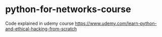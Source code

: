 # python-for-networks-course

Code explained in udemy course https://www.udemy.com/learn-python-and-ethical-hacking-from-scratch
